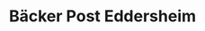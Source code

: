 ---
title: "Bäcker Post Eddersheim"
url: /hattersheim-am-main/baecker-post-eddersheim/
shop: Bäckerei
---